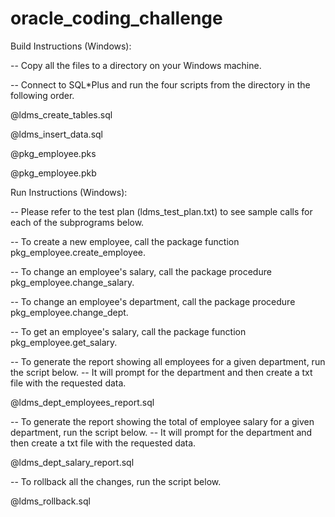 # oracle_coding_challenge

Build Instructions (Windows):

-- Copy all the files to a directory on your Windows machine.

-- Connect to SQL*Plus and run the four scripts from the directory in the following order.

@ldms_create_tables.sql

@ldms_insert_data.sql

@pkg_employee.pks

@pkg_employee.pkb



Run Instructions (Windows):

-- Please refer to the test plan (ldms_test_plan.txt) to see sample calls for each of the subprograms below.

-- To create a new employee, call the package function pkg_employee.create_employee.

-- To change an employee's salary, call the package procedure pkg_employee.change_salary.

-- To change an employee's department, call the package procedure pkg_employee.change_dept.

-- To get an employee's salary, call the package function pkg_employee.get_salary.



-- To generate the report showing all employees for a given department, run the script below. -- It will prompt for the department and then create a txt file with the requested data.

@ldms_dept_employees_report.sql



-- To generate the report showing the total of employee salary for a given department, run the script below. -- It will prompt for the department and then create a txt file with the requested data.

@ldms_dept_salary_report.sql



-- To rollback all the changes, run the script below.

@ldms_rollback.sql

